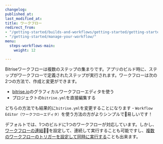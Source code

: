 ```yaml
---
changelog:
published_at:
last_modified_at:
title: ワークフロー
redirect_from:
- "/getting-started/builds-and-workflows/getting-started/getting-started-workflows"
- "/getting-started/manage-your-workflow/"
menu:
  steps-workflows-main:
    weight: 12

---
```

Bitriseワークフローは複数のステップの集まりです。アプリのビルド時に、ステップがワークフローで定義されたステップが実行されます。ワークフローは次の2つの方法で、作成と変更ができます。

* [bitrise.io](https://www.bitrise.io)のグラフィカルワークフローエディタを使う
* プロジェクトの`bitrise.yml`を直接編集する

どちらの方法でも結果的に`bitrise.yml`を変更することになります - `Workflow Editor（ワークフローエディタ）`を使う方法の方がよりシンプルで易しいです！

デフォルトでは、1つのビルドに1つのワークフローが対応しています。しかし、[ワークフローの連結](/getting-started/getting-started-workflows#chain-workflows-together)を設定して、連続して実行することも可能ですし、[複数のワークフローのトリガーを設定して同時に実行する](/builds/triggering-builds/trigger-multiple-workflows)ことも出来ます。